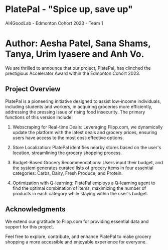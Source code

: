 # PlatePal - "Spice up, save up"
AI4GoodLab - Edmonton Cohort 2023 - Team 1

# Author: Aesha Patel, Sana Shams, Tanya, Urim Iyasere and Anh Vo.

We are thrilled to announce that our project, PlatePal, has clinched the prestigious Accelerator Award within the Edmonton Cohort 2023.

## Project Overview

PlatePal is a pioneering initiative designed to assist low-income individuals, including students and workers, in acquiring groceries more efficiently, addressing the pressing issue of rising food insecurity. The primary functions of this version include:

1. Webscraping for Real-time Deals: Leveraging Flipp.com, we dynamically update the platform with the latest deals and grocery prices, ensuring users have access to the most cost-effective options.

2. Store Localization: PlatePal identifies nearby stores based on the user's location, streamlining the grocery shopping process.

3. Budget-Based Grocery Recommendations: Users input their budget, and the system generates curated lists of grocery items in four essential categories: Carbs, Dairy, Fresh Produce, and Protein.

4. Optimization with Q-learning: PlatePal employs a Q-learning agent to find the optimal combination of items, maximizing the number of products in each category while staying within the user's budget.

## Acknowledgments
We extend our gratitude to Flipp.com for providing essential data and support for this project.


Feel free to explore, contribute, and enhance PlatePal to make grocery shopping a more accessible and enjoyable experience for everyone.

